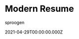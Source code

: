 ---
title: Modern Resume
github: https://github.com/sproogen/modern-resume-theme
demo: https://sproogen.github.io/modern-resume-theme/
license: MIT
author: sproogen
author_link: ''
author_twitter: ''
date: 2021-04-29T00:00:00.000Z
ssg:
  - Jekyll
cms: null
css: null
archetype:
  - Portfolio
description: A modern static resume template and theme. Powered by Jekyll and GitHub pages.
draft: false
publish_date: '2018-06-04T23:09:47Z'
update_date: '2022-01-17T12:34:30Z'
github_star: 1403
github_fork: 894
---